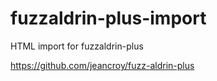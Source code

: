 # fuzzaldrin-plus-import

HTML import for fuzzaldrin-plus

https://github.com/jeancroy/fuzz-aldrin-plus
